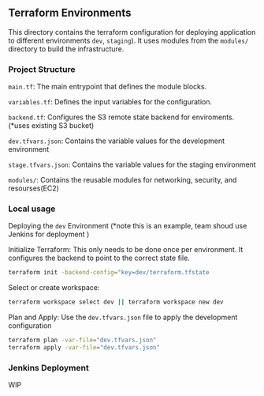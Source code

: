 ## Terraform Environments

This directory contains the terraform configuration for deploying application to different environments `dev`, `staging`).
It uses modules from the `modules/` directory to build the infrastructure.

### Project Structure

`main.tf`: The main entrypoint that defines the module blocks.

`variables.tf`: Defines the input variables for the configuration.

`backend.tf`: Configures the S3 remote state backend for enviroments. (\*uses existing S3 bucket)

`dev.tfvars.json`: Contains the variable values for the development environment

`stage.tfvars.json`: Contains the variable values for the staging environment

`modules/`: Contains the reusable modules for networking, security, and resourses(EC2)

### Local usage

Deploying the `dev` Environment (\*note this is an example, team shoud use Jenkins for deployment )

Initialize Terraform:
This only needs to be done once per environment. It configures the backend to point to the correct state file.

```bash
terraform init -backend-config="key=dev/terraform.tfstate
```

Select or create workspace:

```bash
terraform workspace select dev || terraform workspace new dev
```

Plan and Apply:
Use the `dev.tfvars.json` file to apply the development configuration

```bash
terraform plan -var-file="dev.tfvars.json"
terraform apply -var-file="dev.tfvars.json"
```

### Jenkins Deployment

WIP
